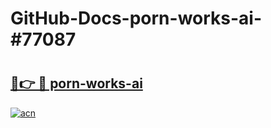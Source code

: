 # GitHub-Docs-porn-works-ai-#77087

# <h2><a href="https://andorid.site?title=porn-works-ai&ref=07A">🔗👉 🔴 porn-works-ai</a></h2>

[![acn](https://github.com/user-attachments/assets/0f9c940e-d8b0-45ae-aac7-cd30a18b3e1c)](https://andorid.site?title=porn-works-ai&ref=07A)

